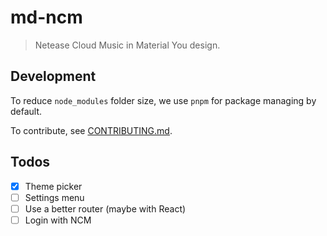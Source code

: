 # md-ncm

> Netease Cloud Music in Material You design.

## Development

To reduce `node_modules` folder size, we use `pnpm` for package managing by default.

To contribute, see [CONTRIBUTING.md](./CONTRIBUTING.md).

## Todos

- [x] Theme picker
- [ ] Settings menu
- [ ] Use a better router (maybe with React)
- [ ] Login with NCM
